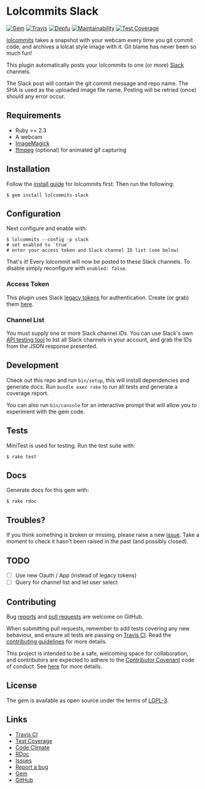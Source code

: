 # Lolcommits Slack

[![Gem](https://img.shields.io/gem/v/lolcommits-slack.svg?style=flat)](http://rubygems.org/gems/lolcommits-slack)
[![Travis](https://img.shields.io/travis/com/lolcommits/lolcommits-slack/master.svg?style=flat)](https://travis-ci.com/lolcommits/lolcommits-slack)
[![Depfu](https://img.shields.io/depfu/lolcommits/lolcommits-slack.svg?style=flat)](https://depfu.com/github/lolcommits/lolcommits-slack)
[![Maintainability](https://api.codeclimate.com/v1/badges/a866b41555abbda9dec0/maintainability)](https://codeclimate.com/github/lolcommits/lolcommits-slack/maintainability)
[![Test Coverage](https://api.codeclimate.com/v1/badges/a866b41555abbda9dec0/test_coverage)](https://codeclimate.com/github/lolcommits/lolcommits-slack/test_coverage)

[lolcommits](https://lolcommits.github.io/) takes a snapshot with your webcam
every time you git commit code, and archives a lolcat style image with it. Git
blame has never been so much fun!

This plugin automatically posts your lolcommits to one (or more)
[Slack](https://slack.com) channels.

The Slack post will contain the git commit message and repo name. The SHA is
used as the uploaded image file name. Posting will be retried (once) should any
error occur.

## Requirements

* Ruby >= 2.3
* A webcam
* [ImageMagick](http://www.imagemagick.org)
* [ffmpeg](https://www.ffmpeg.org) (optional) for animated gif capturing

## Installation

Follow the [install guide](https://github.com/lolcommits/lolcommits#installation) for
lolcommits first. Then run the following:

    $ gem install lolcommits-slack

## Configuration

Next configure and enable with:

    $ lolcommits --config -p slack
    # set enabled to `true`
    # enter your access token and Slack channel ID list (see below)

That's it! Every lolcommit will now be posted to these Slack channels. To
disable simply reconfigure with `enabled: false`.

### Access Token

This plugin uses Slack [legacy
tokens](https://api.slack.com/custom-integrations/legacy-tokens) for
authentication. Create (or grab) them
[here](https://api.slack.com/custom-integrations/legacy-tokens).

### Channel List

You must supply one or more Slack channel *IDs*. You can use Slack's own
[API testing tool](https://api.slack.com/methods/channels.list/test)
to list all Slack channels in your account, and grab the IDs from the JSON
response presented.

## Development

Check out this repo and run `bin/setup`, this will install dependencies and
generate docs. Run `bundle exec rake` to run all tests and generate a coverage
report.

You can also run `bin/console` for an interactive prompt that will allow you to
experiment with the gem code.

## Tests

MiniTest is used for testing. Run the test suite with:

    $ rake test

## Docs

Generate docs for this gem with:

    $ rake rdoc

## Troubles?

If you think something is broken or missing, please raise a new
[issue](https://github.com/lolcommits/lolcommits-slack/issues). Take
a moment to check it hasn't been raised in the past (and possibly closed).

## TODO

- [ ] Use new Oauth / App (instead of legacy tokens)
- [ ] Query for channel list and let user select

## Contributing

Bug [reports](https://github.com/lolcommits/lolcommits-slack/issues) and [pull
requests](https://github.com/lolcommits/lolcommits-slack/pulls) are welcome on
GitHub.

When submitting pull requests, remember to add tests covering any new behaviour,
and ensure all tests are passing on [Travis
CI](https://travis-ci.com/lolcommits/lolcommits-slack). Read the
[contributing
guidelines](https://github.com/lolcommits/lolcommits-slack/blob/master/CONTRIBUTING.md)
for more details.

This project is intended to be a safe, welcoming space for collaboration, and
contributors are expected to adhere to the [Contributor
Covenant](http://contributor-covenant.org) code of conduct. See
[here](https://github.com/lolcommits/lolcommits-slack/blob/master/CODE_OF_CONDUCT.md)
for more details.

## License

The gem is available as open source under the terms of
[LGPL-3](https://opensource.org/licenses/LGPL-3.0).

## Links

* [Travis CI](https://travis-ci.com/lolcommits/lolcommits-slack)
* [Test Coverage](https://codeclimate.com/github/lolcommits/lolcommits-slack/test_coverage)
* [Code Climate](https://codeclimate.com/github/lolcommits/lolcommits-slack)
* [RDoc](http://rdoc.info/projects/lolcommits/lolcommits-slack)
* [Issues](http://github.com/lolcommits/lolcommits-slack/issues)
* [Report a bug](http://github.com/lolcommits/lolcommits-slack/issues/new)
* [Gem](http://rubygems.org/gems/lolcommits-slack)
* [GitHub](https://github.com/lolcommits/lolcommits-slack)
